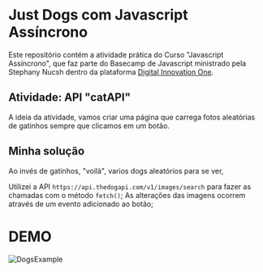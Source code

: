# Just Dogs com Javascript Assíncrono

Este repositório contém a atividade prática do Curso "Javascript Assíncrono", que faz parte do Basecamp de Javascript ministrado pela Stephany Nucsh dentro da plataforma [Digital Innovation One](https://digitalinnovation.one/).

## Atividade: API "catAPI"

A ideia da atividade, vamos criar uma página que carrega fotos aleatórias de gatinhos sempre que clicamos em um botão.

## Minha solução

Ao invés de gatinhos, "voilà", varios dogs aleatórios para se ver, 

Utilizei a API `https://api.thedogapi.com/v1/images/search` para fazer as chamadas com o método `fetch()`;
As alterações das imagens ocorrem através de um evento adicionado ao botão;

# DEMO

![DogsExample](https://user-images.githubusercontent.com/58515198/163730492-c6fb9eed-0ac3-43a1-b426-e99566822725.png)
